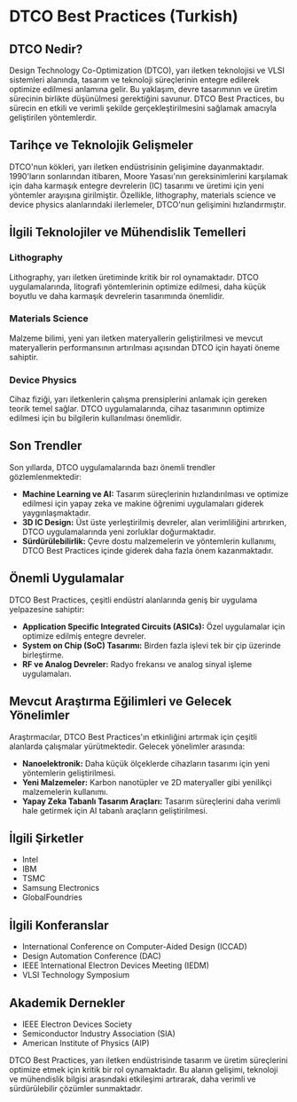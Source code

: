 # DTCO Best Practices (Turkish)

## DTCO Nedir?
Design Technology Co-Optimization (DTCO), yarı iletken teknolojisi ve VLSI sistemleri alanında, tasarım ve teknoloji süreçlerinin entegre edilerek optimize edilmesi anlamına gelir. Bu yaklaşım, devre tasarımının ve üretim sürecinin birlikte düşünülmesi gerektiğini savunur. DTCO Best Practices, bu sürecin en etkili ve verimli şekilde gerçekleştirilmesini sağlamak amacıyla geliştirilen yöntemlerdir.

## Tarihçe ve Teknolojik Gelişmeler
DTCO'nun kökleri, yarı iletken endüstrisinin gelişimine dayanmaktadır. 1990'ların sonlarından itibaren, Moore Yasası'nın gereksinimlerini karşılamak için daha karmaşık entegre devrelerin (IC) tasarımı ve üretimi için yeni yöntemler arayışına girilmiştir. Özellikle, lithography, materials science ve device physics alanlarındaki ilerlemeler, DTCO'nun gelişimini hızlandırmıştır.

## İlgili Teknolojiler ve Mühendislik Temelleri
### Lithography
Lithography, yarı iletken üretiminde kritik bir rol oynamaktadır. DTCO uygulamalarında, litografi yöntemlerinin optimize edilmesi, daha küçük boyutlu ve daha karmaşık devrelerin tasarımında önemlidir. 

### Materials Science
Malzeme bilimi, yeni yarı iletken materyallerin geliştirilmesi ve mevcut materyallerin performansının artırılması açısından DTCO için hayati öneme sahiptir. 

### Device Physics
Cihaz fiziği, yarı iletkenlerin çalışma prensiplerini anlamak için gereken teorik temel sağlar. DTCO uygulamalarında, cihaz tasarımının optimize edilmesi için bu bilgilerin kullanılması önemlidir.

## Son Trendler
Son yıllarda, DTCO uygulamalarında bazı önemli trendler gözlemlenmektedir:
- **Machine Learning ve AI:** Tasarım süreçlerinin hızlandırılması ve optimize edilmesi için yapay zeka ve makine öğrenimi uygulamaları giderek yaygınlaşmaktadır.
- **3D IC Design:** Üst üste yerleştirilmiş devreler, alan verimliliğini artırırken, DTCO uygulamalarında yeni zorluklar doğurmaktadır.
- **Sürdürülebilirlik:** Çevre dostu malzemelerin ve yöntemlerin kullanımı, DTCO Best Practices içinde giderek daha fazla önem kazanmaktadır.

## Önemli Uygulamalar
DTCO Best Practices, çeşitli endüstri alanlarında geniş bir uygulama yelpazesine sahiptir:
- **Application Specific Integrated Circuits (ASICs):** Özel uygulamalar için optimize edilmiş entegre devreler.
- **System on Chip (SoC) Tasarımı:** Birden fazla işlevi tek bir çip üzerinde birleştirme.
- **RF ve Analog Devreler:** Radyo frekansı ve analog sinyal işleme uygulamaları.

## Mevcut Araştırma Eğilimleri ve Gelecek Yönelimler
Araştırmacılar, DTCO Best Practices'ın etkinliğini artırmak için çeşitli alanlarda çalışmalar yürütmektedir. Gelecek yönelimler arasında:
- **Nanoelektronik:** Daha küçük ölçeklerde cihazların tasarımı için yeni yöntemlerin geliştirilmesi.
- **Yeni Malzemeler:** Karbon nanotüpler ve 2D materyaller gibi yenilikçi malzemelerin kullanımı.
- **Yapay Zeka Tabanlı Tasarım Araçları:** Tasarım süreçlerini daha verimli hale getirmek için AI tabanlı araçların geliştirilmesi.

## İlgili Şirketler
- Intel
- IBM
- TSMC
- Samsung Electronics
- GlobalFoundries

## İlgili Konferanslar
- International Conference on Computer-Aided Design (ICCAD)
- Design Automation Conference (DAC)
- IEEE International Electron Devices Meeting (IEDM)
- VLSI Technology Symposium

## Akademik Dernekler
- IEEE Electron Devices Society
- Semiconductor Industry Association (SIA)
- American Institute of Physics (AIP)

DTCO Best Practices, yarı iletken endüstrisinde tasarım ve üretim süreçlerini optimize etmek için kritik bir rol oynamaktadır. Bu alanın gelişimi, teknoloji ve mühendislik bilgisi arasındaki etkileşimi artırarak, daha verimli ve sürdürülebilir çözümler sunmaktadır.